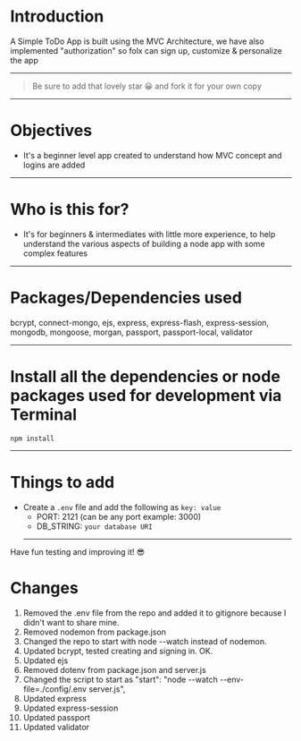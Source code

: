 # Introduction

A Simple ToDo App is built using the MVC Architecture, we have also implemented "authorization" so folx can sign up, customize & personalize the app

---

> Be sure to add that lovely star 😀 and fork it for your own copy

---

# Objectives

- It's a beginner level app created to understand how MVC concept and logins are added

---

# Who is this for?

- It's for beginners & intermediates with little more experience, to help understand the various aspects of building a node app with some complex features

---

# Packages/Dependencies used

bcrypt, connect-mongo, ejs, express, express-flash, express-session, mongodb, mongoose, morgan, passport, passport-local, validator

---

# Install all the dependencies or node packages used for development via Terminal

`npm install`

---

# Things to add

- Create a `.env` file and add the following as `key: value`
  - PORT: 2121 (can be any port example: 3000)
  - DB_STRING: `your database URI`
  ***

Have fun testing and improving it! 😎

# Changes

1. Removed the .env file from the repo and added it to gitignore because I didn't want to share mine.
2. Removed nodemon from package.json
3. Changed the repo to start with node --watch instead of nodemon.
4. Updated bcrypt, tested creating and signing in. OK.
5. Updated ejs
6. Removed dotenv from package.json and server.js
7. Changed the script to start as "start": "node --watch --env-file=./config/.env server.js",
8. Updated express
9. Updated express-session
10. Updated passport
11. Updated validator
